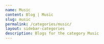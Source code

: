 ```yaml
---
name: Music
content: Blog | Music
slug: music
permalink: /categories/music/
layout: sidebar-categories
description: Blogs for the category Music
---
```

